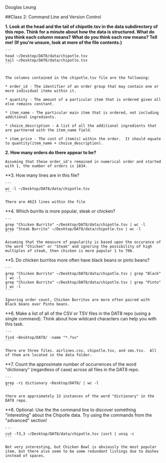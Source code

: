 Douglas Leung

##Class 2: Command Line and Version Control

**1. Look at the head and the tail of chipotle.tsv in the data subdirectory of this repo. Think for a minute about how the data is structured. What do you think each column means? What do you think each row means? Tell me! (If you're unsure, look at more of the file contents.)**

	```
	head ~/Desktop/DAT8/data/chipotle.tsv
	tail ~/Desktop/DAT8/data/chipotle.tsv
	```


	The columns contained in the chipotle.tsv file are the following:

	* order_id - The identifier of an order group that may contain one or more individual items within it.

	* quantity - The amount of a particular item that is ordered given all else remains constant.

	* item_name - The particular main item that is ordered, not including additional ingredients.

	* choice_description - A list of all the additional ingredients that are partnered with the item_name field.

	* item_price - The cost of item(s) within the order.  It should equate to quantity(item_name + choice_description).
 
**2. How many orders do there appear to be?**

	Assuming that these order_id's remained in numerical order and started with 1, the number of orders is 1834.

**3. How many lines are in this file?

	```
	wc -l ~/Desktop/DAT8/data/chipotle.tsv
	```

	There are 4623 lines within the file

**4. Which burrito is more popular, steak or chicken?

	```
	grep "Chicken Burrito" ~/Desktop/DAT8/data/chipotle.tsv | wc -l
	grep "Steak Burrito" ~/Desktop/DAT8/data/chipotle.tsv | wc -l
	```

	Assuming that the measure of popularity is based upon the occurance of the word "Chicken" or "Steak" and ignoring the possibility of high multiples of steak, then chicken is more popular 1 to 706.

**5. Do chicken burritos more often have black beans or pinto beans?

	```
	grep "Chicken Burrito" ~/Desktop/DAT8/data/chipotle.tsv | grep "Black" | wc -l
	grep "Chicken Burrito" ~/Desktop/DAT8/data/chipotle.tsv | grep "Pinto" | wc -l
	```

	Ignoring order count, Chicken Burritos are more often paired with Black beans over Pinto beans.

**6. Make a list of all of the CSV or TSV files in the DAT8 repo (using a single command). Think about how wildcard characters can help you with this task.

	```
	find ~Desktop/DAT8/ -name "*.?sv"
	```

	There are three files. airlines.csv, chipotle.tsv, and sms.tsv.  All of them are located in the data folder.

**7. Count the approximate number of occurrences of the word "dictionary" (regardless of case) across all files in the DAT8 repo.

	```
	grep -ri dictionary ~Desktop/DAT8/ | wc -l
	```

	there are apprximately 13 instances of the word "dictionary" in the DAT8 repo.

**8. Optional: Use the the command line to discover something "interesting" about the Chipotle data. Try using the commands from the "advanced" section!

	```
	cut -f3,3 ~/Desktop/DAT8/data/chipotle.tsv |sort | uniq -c	
	```

	Not very interesting, but Chicken Bowl is obviously the most popular item, but there also seem to be some redundant listings due to dashes instead of spaces.
